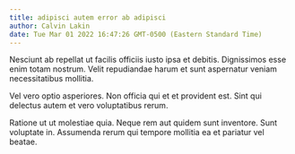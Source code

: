 ```yaml
---
title: adipisci autem error ab adipisci
author: Calvin Lakin
date: Tue Mar 01 2022 16:47:26 GMT-0500 (Eastern Standard Time)
---
```

Nesciunt ab repellat ut facilis officiis iusto ipsa et debitis. Dignissimos esse enim totam nostrum. Velit repudiandae harum et sunt aspernatur veniam necessitatibus mollitia.

 Vel vero optio asperiores. Non officia qui et et provident est. Sint qui delectus autem et vero voluptatibus rerum.

 Ratione ut ut molestiae quia. Neque rem aut quidem sunt inventore. Sunt voluptate in. Assumenda rerum qui tempore mollitia ea et pariatur vel beatae.
